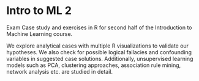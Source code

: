 # Intro to ML 2
 Exam Case study and exercises in R for second half of the Introduction to Machine Learning course. 
 
 We explore analytical cases with multiple R visualizations to validate our hypotheses. We also check for possible logical fallacies and confounding variables in suggested case solutions. Additionally, unsupervised learning models such as PCA, clustering approaches, association rule mining, network analysis etc. are studied in detail.
